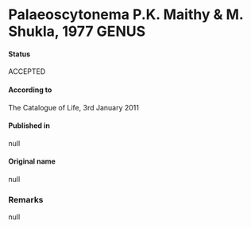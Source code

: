 Palaeoscytonema P.K. Maithy & M. Shukla, 1977 GENUS
=======

#### Status
ACCEPTED

#### According to
The Catalogue of Life, 3rd January 2011

#### Published in
null

#### Original name
null

### Remarks
null